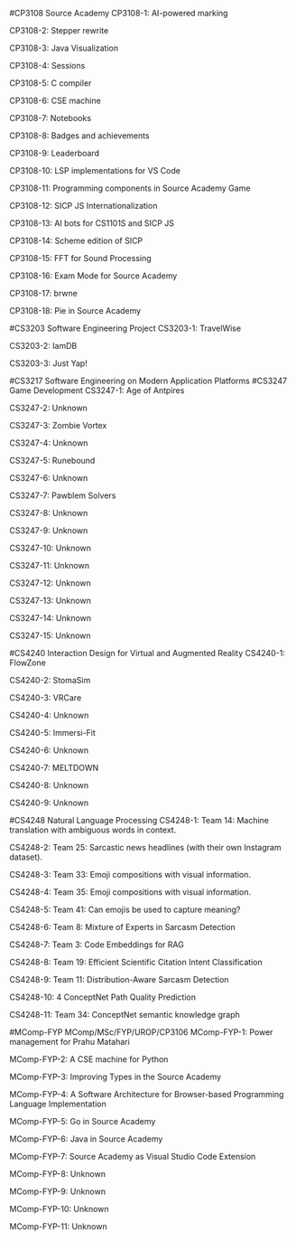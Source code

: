 #CP3108 Source Academy
CP3108-1: AI-powered marking 

CP3108-2: Stepper rewrite 

CP3108-3: Java Visualization 

CP3108-4: Sessions 

CP3108-5: C compiler 

CP3108-6: CSE machine 

CP3108-7: Notebooks 

CP3108-8: Badges and achievements 

CP3108-9: Leaderboard 

CP3108-10: LSP implementations for VS Code 

CP3108-11: Programming components in Source Academy Game 

CP3108-12: SICP JS Internationalization 

CP3108-13: AI bots for CS1101S and SICP JS 

CP3108-14: Scheme edition of SICP 

CP3108-15: FFT for Sound Processing 

CP3108-16: Exam Mode for Source Academy 

CP3108-17: brwne 

CP3108-18: Pie in Source Academy 

#CS3203 Software Engineering Project
CS3203-1: TravelWise 

CS3203-2: IamDB 

CS3203-3: Just Yap! 

#CS3217 Software Engineering on Modern Application Platforms
#CS3247 Game Development
CS3247-1: Age of Antpires 

CS3247-2: Unknown 

CS3247-3: Zombie Vortex 

CS3247-4: Unknown 

CS3247-5: Runebound 

CS3247-6: Unknown 

CS3247-7: Pawblem Solvers 

CS3247-8: Unknown 

CS3247-9: Unknown 

CS3247-10: Unknown 

CS3247-11: Unknown 

CS3247-12: Unknown 

CS3247-13: Unknown 

CS3247-14: Unknown 

CS3247-15: Unknown 

#CS4240 Interaction Design for Virtual and Augmented Reality
CS4240-1: FlowZone 

CS4240-2: StomaSim 

CS4240-3: VRCare 

CS4240-4: Unknown 

CS4240-5: Immersi-Fit 

CS4240-6: Unknown 

CS4240-7: MELTDOWN 

CS4240-8: Unknown 

CS4240-9: Unknown 

#CS4248 Natural Language Processing
CS4248-1: Team 14: Machine translation with ambiguous words in context. 

CS4248-2: Team 25: Sarcastic news headlines (with their own Instagram dataset). 

CS4248-3: Team 33: Emoji compositions with visual information. 

CS4248-4: Team 35: Emoji compositions with visual information. 

CS4248-5: Team 41: Can emojis be used to capture meaning? 

CS4248-6: Team 8: Mixture of Experts in Sarcasm Detection 

CS4248-7: Team 3: Code Embeddings for RAG 

CS4248-8: Team 19: Efficient Scientific Citation Intent Classification 

CS4248-9: Team 11: Distribution-Aware Sarcasm Detection 

CS4248-10: 4 ConceptNet Path Quality Prediction 

CS4248-11: Team 34: ConceptNet semantic knowledge graph 

#MComp-FYP MComp/MSc/FYP/UROP/CP3106
MComp-FYP-1: Power management for Prahu Matahari 

MComp-FYP-2: A CSE machine for Python 

MComp-FYP-3: Improving Types in the Source Academy 

MComp-FYP-4: A Software Architecture for Browser-based Programming Language Implementation 

MComp-FYP-5: Go in Source Academy 

MComp-FYP-6: Java in Source Academy 

MComp-FYP-7: Source Academy as Visual Studio Code Extension 

MComp-FYP-8: Unknown 

MComp-FYP-9: Unknown 

MComp-FYP-10: Unknown 

MComp-FYP-11: Unknown 

